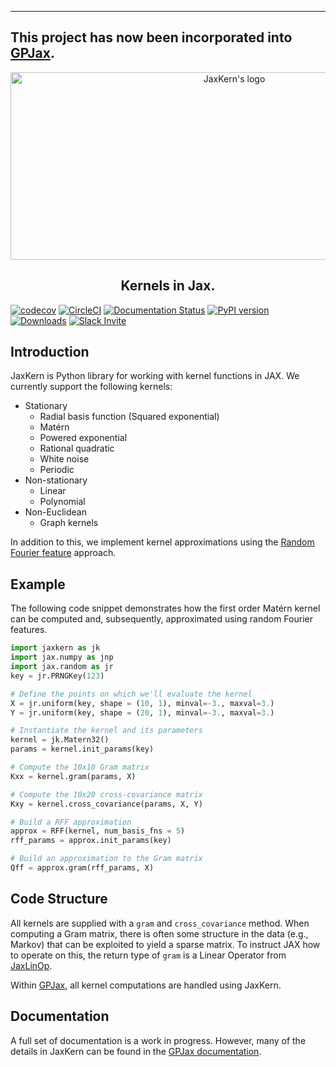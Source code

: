 ----
This project has now been incorporated into [GPJax](https://github.com/JaxGaussianProcesses/GPJax).
----

<p align="center">
<img width="700" height="300" src="https://raw.githubusercontent.com/JaxGaussianProcesses/JaxKern/main/docs/_static/logo/logo.png" alt="JaxKern's logo">
</p>
<h2 align='center'>Kernels in Jax.</h2>

[![codecov](https://codecov.io/gh/JaxGaussianProcesses/JaxKern/branch/main/graph/badge.svg?token=8WD7YYMPFS)](https://codecov.io/gh/JaxGaussianProcesses/JaxKern)
[![CircleCI](https://dl.circleci.com/status-badge/img/gh/JaxGaussianProcesses/JaxKern/tree/main.svg?style=svg)](https://dl.circleci.com/status-badge/redirect/gh/JaxGaussianProcesses/JaxKern/tree/main)
[![Documentation Status](https://readthedocs.org/projects/gpjax/badge/?version=latest)](https://gpjax.readthedocs.io/en/latest/?badge=latest)
[![PyPI version](https://badge.fury.io/py/jaxkern.svg)](https://badge.fury.io/py/jaxkern)
[![Downloads](https://pepy.tech/badge/jaxkern)](https://pepy.tech/project/jaxkern)
[![Slack Invite](https://img.shields.io/badge/Slack_Invite--blue?style=social&logo=slack)](https://join.slack.com/t/gpjax/shared_invite/zt-1da57pmjn-rdBCVg9kApirEEn2E5Q2Zw)

## Introduction

JaxKern is Python library for working with kernel functions in JAX. We currently support the following kernels:
* Stationary
    * Radial basis function (Squared exponential)
    * Matérn
    * Powered exponential
    * Rational quadratic
    * White noise
    * Periodic
* Non-stationary
    * Linear 
    * Polynomial
* Non-Euclidean
    * Graph kernels

In addition to this, we implement kernel approximations using the [Random Fourier feature](https://people.eecs.berkeley.edu/~brecht/papers/07.rah.rec.nips.pdf) approach.

## Example

The following code snippet demonstrates how the first order Matérn kernel can be computed and, subsequently, approximated using random Fourier features.
```python
import jaxkern as jk
import jax.numpy as jnp
import jax.random as jr
key = jr.PRNGKey(123)

# Define the points on which we'll evaluate the kernel
X = jr.uniform(key, shape = (10, 1), minval=-3., maxval=3.)
Y = jr.uniform(key, shape = (20, 1), minval=-3., maxval=3.)

# Instantiate the kernel and its parameters
kernel = jk.Matern32()
params = kernel.init_params(key)

# Compute the 10x10 Gram matrix
Kxx = kernel.gram(params, X)

# Compute the 10x20 cross-covariance matrix
Kxy = kernel.cross_covariance(params, X, Y)

# Build a RFF approximation
approx = RFF(kernel, num_basis_fns = 5)
rff_params = approx.init_params(key)

# Build an approximation to the Gram matrix
Qff = approx.gram(rff_params, X)
```

## Code Structure

All kernels are supplied with a `gram` and `cross_covariance` method. When computing a Gram matrix, there is often some structure in the data (e.g., Markov) that can be exploited to yield a sparse matrix. To instruct JAX how to operate on this, the return type of `gram` is a Linear Operator from [JaxLinOp](https://github.com/JaxGaussianProcesses/JaxLinOp). 

Within [GPJax](https://github.com/JaxGaussianProcesses/GPJax), all kernel computations are handled using JaxKern.

## Documentation

A full set of documentation is a work in progress. However, many of the details in JaxKern can be found in the [GPJax documentation](https://gpjax.readthedocs.io/en/latest/).
